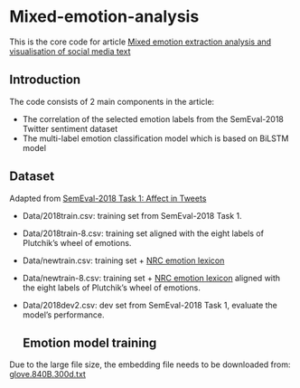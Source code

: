 # Mixed-emotion-analysis

This is the core code for article [Mixed emotion extraction analysis and visualisation of social media text](https://www.sciencedirect.com/science/article/pii/S0169023X23000800)

## Introduction

The code consists of 2 main components in the article: 

- The correlation of the selected emotion labels from the SemEval-2018 Twitter sentiment dataset
- The multi-label emotion classification model which is based on BiLSTM model

## Dataset

Adapted from [SemEval-2018 Task 1: Affect in Tweets](https://aclanthology.org/S18-1001/)

- Data/2018train.csv: training set from SemEval-2018 Task 1.
- Data/2018train-8.csv: training set aligned with the eight labels of Plutchik’s wheel of emotions.
- Data/newtrain.csv: training set + [NRC emotion lexicon](https://nrc-publications.canada.ca/eng/view/object/?id=0b6a5b58-a656-49d3-ab3e-252050a7a88c)
- Data/newtrain-8.csv: training set + [NRC emotion lexicon](https://nrc-publications.canada.ca/eng/view/object/?id=0b6a5b58-a656-49d3-ab3e-252050a7a88c) aligned with the eight labels of Plutchik’s wheel of emotions.
- Data/2018dev2.csv: dev set from SemEval-2018 Task 1, evaluate the model’s performance.

  ## Emotion model training
Due to the large file size, the embedding file needs to be downloaded from: [glove.840B.300d.txt](https://www.kaggle.com/datasets/takuok/glove840b300dtxt)
